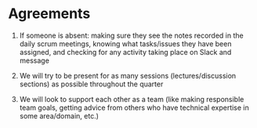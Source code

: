# Agreements

1. If someone is absent: making sure they see the notes recorded in the daily scrum meetings, knowing what tasks/issues they have been assigned, and checking for any activity taking place on Slack and message

2. We will try to be present for as many sessions (lectures/discussion sections) as possible throughout the quarter

3. We will look to support each other as a team (like making responsible team goals, getting advice from others who have technical expertise in some area/domain, etc.)
